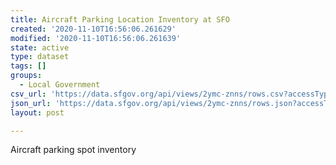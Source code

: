 ```yaml
---
title: Aircraft Parking Location Inventory at SFO
created: '2020-11-10T16:56:06.261629'
modified: '2020-11-10T16:56:06.261639'
state: active
type: dataset
tags: []
groups:
  - Local Government
csv_url: 'https://data.sfgov.org/api/views/2ymc-znns/rows.csv?accessType=DOWNLOAD'
json_url: 'https://data.sfgov.org/api/views/2ymc-znns/rows.json?accessType=DOWNLOAD'
layout: post

---
```

Aircraft parking spot inventory
